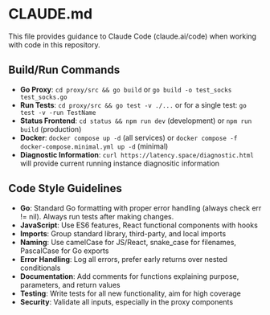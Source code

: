 # CLAUDE.md

This file provides guidance to Claude Code (claude.ai/code) when working with code in this repository.

## Build/Run Commands
- **Go Proxy**: `cd proxy/src && go build` or `go build -o test_socks test_socks.go`
- **Run Tests**: `cd proxy/src && go test -v ./...` or for a single test: `go test -v -run TestName`
- **Status Frontend**: `cd status && npm run dev` (development) or `npm run build` (production)
- **Docker**: `docker compose up -d` (all services) or `docker compose -f docker-compose.minimal.yml up -d` (minimal)
- **Diagnostic Information**: `curl https://latency.space/diagnostic.html` will provide current running instance diagnositic information

## Code Style Guidelines
- **Go**: Standard Go formatting with proper error handling (always check err != nil). Always run tests after making changes.
- **JavaScript**: Use ES6 features, React functional components with hooks
- **Imports**: Group standard library, third-party, and local imports
- **Naming**: Use camelCase for JS/React, snake_case for filenames, PascalCase for Go exports
- **Error Handling**: Log all errors, prefer early returns over nested conditionals
- **Documentation**: Add comments for functions explaining purpose, parameters, and return values
- **Testing**: Write tests for all new functionality, aim for high coverage
- **Security**: Validate all inputs, especially in the proxy components
